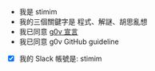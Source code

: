 - 我是 stimim
- 我的三個關鍵字是 程式、解謎、胡思亂想
- 我已同意 [g0v 宣言](https://g0v.tw/zh-TW/manifesto.html)
- 我已同意 g0v GitHub guideline
- [x] 我的 Slack 帳號是:  stimim
